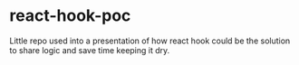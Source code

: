 # react-hook-poc
Little repo used into a presentation of how react hook could be the solution to share logic and save time keeping it dry.
